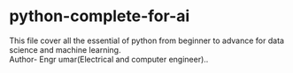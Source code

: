 # python-complete-for-ai
This file cover all the essential of python from beginner to advance for data science and machine learning.
<br>
Author- Engr umar(Electrical and computer engineer)..

